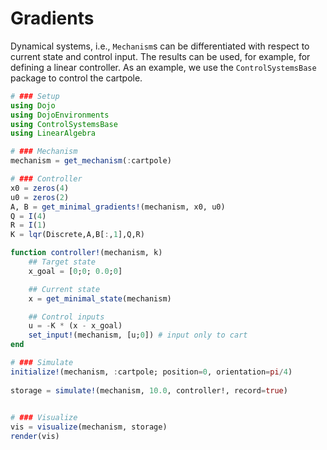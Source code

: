 # Gradients

Dynamical systems, i.e., `Mechanism`s can be differentiated with respect to current state and control input. The results can be used, for example, for defining a linear controller.
As an example, we use the `ControlSystemsBase` package to control the cartpole.

```julia
# ### Setup
using Dojo
using DojoEnvironments
using ControlSystemsBase
using LinearAlgebra

# ### Mechanism
mechanism = get_mechanism(:cartpole)

# ### Controller
x0 = zeros(4)
u0 = zeros(2)
A, B = get_minimal_gradients!(mechanism, x0, u0)
Q = I(4)
R = I(1)
K = lqr(Discrete,A,B[:,1],Q,R)

function controller!(mechanism, k)
    ## Target state
    x_goal = [0;0; 0.0;0]

    ## Current state
    x = get_minimal_state(mechanism)

    ## Control inputs
    u = -K * (x - x_goal)
    set_input!(mechanism, [u;0]) # input only to cart
end

# ### Simulate 
initialize!(mechanism, :cartpole; position=0, orientation=pi/4)
            
storage = simulate!(mechanism, 10.0, controller!, record=true)

    
# ### Visualize
vis = visualize(mechanism, storage)
render(vis)
```

